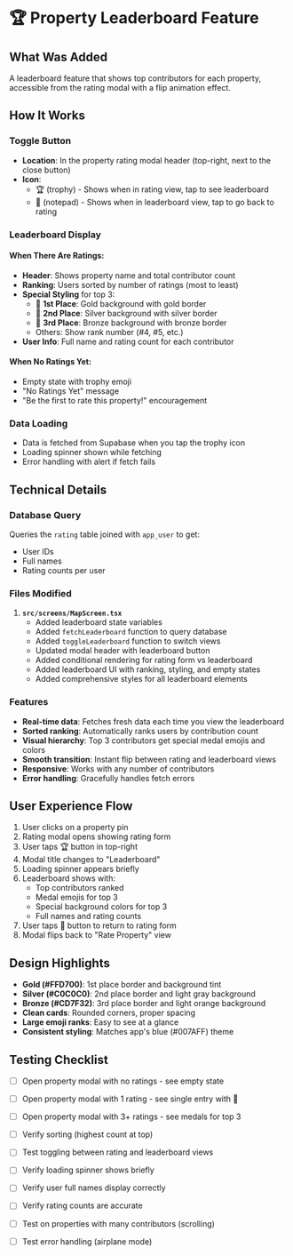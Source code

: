 # 🏆 Property Leaderboard Feature

## What Was Added

A leaderboard feature that shows top contributors for each property, accessible from the rating modal with a flip animation effect.

## How It Works

### Toggle Button
- **Location**: In the property rating modal header (top-right, next to the close button)
- **Icon**: 
  - 🏆 (trophy) - Shows when in rating view, tap to see leaderboard
  - 📝 (notepad) - Shows when in leaderboard view, tap to go back to rating

### Leaderboard Display

#### When There Are Ratings:
- **Header**: Shows property name and total contributor count
- **Ranking**: Users sorted by number of ratings (most to least)
- **Special Styling** for top 3:
  - 🥇 **1st Place**: Gold background with gold border
  - 🥈 **2nd Place**: Silver background with silver border
  - 🥉 **3rd Place**: Bronze background with bronze border
  - Others: Show rank number (#4, #5, etc.)
- **User Info**: Full name and rating count for each contributor

#### When No Ratings Yet:
- Empty state with trophy emoji
- "No Ratings Yet" message
- "Be the first to rate this property!" encouragement

### Data Loading
- Data is fetched from Supabase when you tap the trophy icon
- Loading spinner shown while fetching
- Error handling with alert if fetch fails

## Technical Details

### Database Query
Queries the `rating` table joined with `app_user` to get:
- User IDs
- Full names
- Rating counts per user

### Files Modified

1. **`src/screens/MapScreen.tsx`**
   - Added leaderboard state variables
   - Added `fetchLeaderboard` function to query database
   - Added `toggleLeaderboard` function to switch views
   - Updated modal header with leaderboard button
   - Added conditional rendering for rating form vs leaderboard
   - Added leaderboard UI with ranking, styling, and empty states
   - Added comprehensive styles for all leaderboard elements

### Features

- **Real-time data**: Fetches fresh data each time you view the leaderboard
- **Sorted ranking**: Automatically ranks users by contribution count
- **Visual hierarchy**: Top 3 contributors get special medal emojis and colors
- **Smooth transition**: Instant flip between rating and leaderboard views
- **Responsive**: Works with any number of contributors
- **Error handling**: Gracefully handles fetch errors

## User Experience Flow

1. User clicks on a property pin
2. Rating modal opens showing rating form
3. User taps 🏆 button in top-right
4. Modal title changes to "Leaderboard"
5. Loading spinner appears briefly
6. Leaderboard shows with:
   - Top contributors ranked
   - Medal emojis for top 3
   - Special background colors for top 3
   - Full names and rating counts
7. User taps 📝 button to return to rating form
8. Modal flips back to "Rate Property" view

## Design Highlights

- **Gold (#FFD700)**: 1st place border and background tint
- **Silver (#C0C0C0)**: 2nd place border and light gray background
- **Bronze (#CD7F32)**: 3rd place border and light orange background
- **Clean cards**: Rounded corners, proper spacing
- **Large emoji ranks**: Easy to see at a glance
- **Consistent styling**: Matches app's blue (#007AFF) theme

## Testing Checklist

- [ ] Open property modal with no ratings - see empty state
- [ ] Open property modal with 1 rating - see single entry with 🥇
- [ ] Open property modal with 3+ ratings - see medals for top 3
- [ ] Verify sorting (highest count at top)
- [ ] Test toggling between rating and leaderboard views
- [ ] Verify loading spinner shows briefly
- [ ] Verify user full names display correctly
- [ ] Verify rating counts are accurate
- [ ] Test on properties with many contributors (scrolling)
- [ ] Test error handling (airplane mode)

